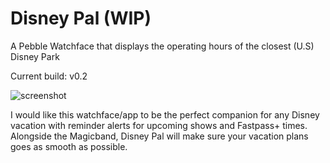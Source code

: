 Disney Pal (WIP)
===========

A Pebble Watchface that displays the operating hours of the closest (U.S) Disney Park

Current build: v0.2

![screenshot](https://dl.dropboxusercontent.com/u/74986127/Disney%20Hours/screenshot.png)

I would like this watchface/app to be the perfect companion for any Disney vacation with reminder alerts for upcoming shows and Fastpass+ times. Alongside the Magicband, Disney Pal will make sure your vacation plans goes as smooth as possible. 


